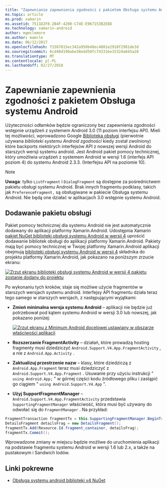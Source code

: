 ```yaml
---
title: "Zapewnianie zapewnienia zgodności z pakietem Obsługa systemu Android"
ms.topic: article
ms.prod: xamarin
ms.assetid: 7511D2F8-2B4F-4200-C74E-E967153B2E8D
ms.technology: xamarin-android
author: mgmclemore
ms.author: mamcle
ms.date: 06/12/2017
ms.openlocfilehash: f1567815ec342a958b48ec4801e2918f2981de3d
ms.sourcegitcommit: 6cd40d190abe38edd50fc74331be15324a845a28
ms.translationtype: MT
ms.contentlocale: pl-PL
ms.lasthandoff: 02/27/2018
---
```

# <a name="providing-backwards-compatibility-with-the-android-support-package"></a>Zapewnianie zapewnienia zgodności z pakietem Obsługa systemu Android

Użyteczności odłamków będzie ograniczony bez zapewnienia zgodności wstępnie urządzeń z systemem Android 3.0 (11 poziom interfejsu API). Mieli tej możliwości, wprowadzono Google [Biblioteka obsługi](http://developer.android.com/sdk/compatibility-library.html) (pierwotnie używana *biblioteki systemu Android zgodności* kiedy został zwolniony) które backports niektórych interfejsów API z nowszej wersji Android do starszych wersji systemu android. Jest Android pakiet pomocy technicznej, który umożliwia urządzeń z systemem Android w wersji 1.6 (interfejs API poziom 4) do systemu Android 2.3.3. (Interfejsu API na poziomie 10).

> [!NOTE]
> **Uwaga**: tylko `ListFragment` i `DialogFragment` są dostępne za pośrednictwem pakietu obsługi systemu Android. Brak innych fragmentu podklasy, takich jak `PreferenceFragment,` są obsługiwane w pakiecie Obsługa systemu Android. Nie będą one działać w aplikacjach 3.0 wstępnie systemu Android. 

<a name="Adding_the_Support_Package" /> 

## <a name="adding-the-support-package"></a>Dodawanie pakietu obsługi

Pakiet pomocy technicznej dla systemu Android nie jest automatycznie dodawany do aplikacji platformy Xamarin.Android. Udostępnia Xamarin [pakiet NuGet biblioteki obsługi systemu Android w wersji 4](https://www.nuget.org/packages/Xamarin.Android.Support.v4/) uprościć dodawanie bibliotek obsługi do aplikacji platformy Xamarin.Android. Pakiety mają być pomocy technicznej w Twojej platformy Xamarin.Android aplikacji obejmują [biblioteki obsługi systemu Android w wersji 4](https://www.nuget.org/packages/Xamarin.Android.Support.v4/) składnika do projektu platformy Xamarin.Android, jak pokazano na poniższym zrzucie ekranu: 

[![Zrzut ekranu biblioteki obsługi systemu Android w wersji 4 pakietu zostanie dodany do projektu](providing-backwards-compatibility-images/02.png)](providing-backwards-compatibility-images/02.png)

Po wykonaniu tych kroków, staje się możliwe użycie fragmentów w starszych wersjach systemu android. Interfejsy API fragmentu działa teraz tego samego w starszych wersjach, z następującymi wyjątkami: 

-   **Zmień minimalna wersja systemu Android** &ndash; aplikacji nie będzie już potrzebował pod kątem systemu Android w wersji 3.0 lub nowszej, jak pokazano poniżej: 

    [![Zrzut ekranu z Minimum Android docelowej ustawiany w obszarze właściwości aplikacji](providing-backwards-compatibility-images/03.png)](providing-backwards-compatibility-images/03.png)

-   **Rozszerzanie FragmentActivity** &ndash; działań, które prowadzą hosting fragmenty musi dziedziczyć `Android.Support.V4.App.FragmentActivity` , a nie z `Android.App.Activity` . 

-   **Zaktualizuj przestrzenie nazw** &ndash; klasy, które dziedziczą z `Android.App.Fragment` teraz musi dziedziczyć z `Android.Support.V4.App.Fragment` . Usuwanie przy użyciu instrukcji " `using Android.App;` " w górnej części kodu źródłowego pliku i zastąpić go ciągiem " `using Android.Support.V4.App` ". 

-   **Użyj SupportFragmentManager** &ndash; `Android.Support.V4.App.FragmentActivity` przedstawia `SupportingFragmentManager` właściwość, która musi być używany do odwołać się do `FragmentManager` . Na przykład: 

```csharp
FragmentTransaction fragmentTx = this.SupportingFragmentManager.BeginTransaction();
DetailsFragment detailsFrag = new DetailsFragment();
fragmentTx.Add(Resource.Id.fragment_container, detailsFrag);
fragmentTx.Commit();
```

Wprowadzone zmiany w miejscu będzie możliwe do uruchomienia aplikacji na podstawie fragmentu systemu Android w wersji 1.6 lub 2.x, a także na pustakowym i Sandwich lodów. 


## <a name="related-links"></a>Linki pokrewne

- [Obsługa systemu android biblioteki v4 NuGet](https://www.nuget.org/packages/Xamarin.Android.Support.v4/)
